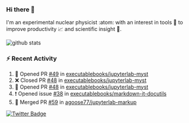 ### Hi there 👋 

I'm an experimental nuclear physicist :atom: with an interest in tools :wrench: to improve productivity :chart_with_upwards_trend: and scientific insight :telescope:.

![github stats](https://github-readme-stats.vercel.app/api?username=agoose77&show_icons=true&hide_rank=true&hide_title=true&bg_color=30,e76445,904e95&text_color=efe3ec&icon_color=efe3ec)
<!--
**agoose77/agoose77** is a ✨ _special_ ✨ repository because its `README.md` (this file) appears on your GitHub profile.

Here are some ideas to get you started:

- 🔭 I’m currently working on ...
- 🌱 I’m currently learning ...
- 👯 I’m looking to collaborate on ...
- 🤔 I’m looking for help with ...
- 💬 Ask me about ...
- 📫 How to reach me: ...
- 😄 Pronouns: ...
- ⚡ Fun fact: ...
-->

### :zap: Recent Activity
<!--START_SECTION:activity-->
1. 💪 Opened PR [#49](https://github.com/executablebooks/jupyterlab-myst/pull/49) in [executablebooks/jupyterlab-myst](https://github.com/executablebooks/jupyterlab-myst)
2. ❌ Closed PR [#48](https://github.com/executablebooks/jupyterlab-myst/pull/48) in [executablebooks/jupyterlab-myst](https://github.com/executablebooks/jupyterlab-myst)
3. 💪 Opened PR [#48](https://github.com/executablebooks/jupyterlab-myst/pull/48) in [executablebooks/jupyterlab-myst](https://github.com/executablebooks/jupyterlab-myst)
4. ❗️ Opened issue [#38](https://github.com/executablebooks/markdown-it-docutils/issues/38) in [executablebooks/markdown-it-docutils](https://github.com/executablebooks/markdown-it-docutils)
5. 🎉 Merged PR [#59](https://github.com/agoose77/jupyterlab-markup/pull/59) in [agoose77/jupyterlab-markup](https://github.com/agoose77/jupyterlab-markup)
<!--END_SECTION:activity-->


[![Twitter Badge](https://img.shields.io/twitter/follow/agoose77?style=flat-square&logo=Twitter&logoColor=white&color=cornflowerblue)](https://twitter.com/agoose77)
